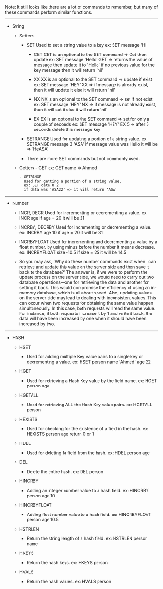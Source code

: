Note:
It still looks like there are a lot of commands to remember, but many of these commands perform similar functions.

---

- String

  - Setters

    - SET
      Used to set a string value to a key
      ex: SET message 'HI'

      - GET
        GET is an optional to the SET command => Get then update
        ex: SET message 'Hello' GET => returns the value of message then update it to 'Hello'
        if no previous value for the key message then it will return 'nil'

      - XX
        XX is an optional to the SET command => update if exist
        ex: SET message 'HEY' XX => if message is already exist, then it will update it
        else it will return 'nil'

      - NX
        NX is an optional to the SET command => set if not exist
        ex: SET message 'HEY' NX => if message is not already exist, then it will set it
        else it will return 'nil'

      - EX
        EX is an optional to the SET command => set for only a couple of seconds
        ex: SET message 'HEY' EX 5 => after 5 seconds delete this message key

    - SETRANGE
      Used for updating a portion of a string value.
      ex: SETRANGE message 3 'ASA'
      if message value was Hello it will be => 'HeASA'

    - There are more SET commands but not commonly used.

  - Getters - GET
    ex: GET name => Ahmed

        - GETRANGE
          Used for getting a portion of a string value.
          ex: GET data 0 2
          if data was 'ASA22' => it will return 'ASA'

---

- Number

  - INCR, DECR
    Used for incrementing or decrementing a value.
    ex: INCR age
    if age = 20 it will be 21

  - INCRBY, DECRBY
    Used for incrementing or decrementing a value.
    ex: INCRBY age 10
    if age = 20 it will be 31

  - INCRBYFLOAT
    Used for incrementing and decrementing a value by a float number.
    by using minus before the number it means decrease.
    ex: INCRBYFLOAT size -10.5
    if size = 25 it will be 14.5

  - So you may ask, 'Why do these number commands exist when I can retrieve and update this value on the server side and then save it back to the database?'
    The answer is, if we were to perform the update process on the server side, we would need to carry out two database operations—one for retrieving the data and another for setting it back.
    This would compromise the efficiency of using an in-memory database, which is all about speed.
    Also, updating values on the server side may lead to dealing with inconsistent values. This can occur when two requests for obtaining the same value happen simultaneously.
    In this case, both requests will read the same value. For instance, if both requests increase it by 1 and write it back, the data will have been increased by one when it should have been increased by two.

---

- HASH

  - HSET

    - Used for adding multiple Key value pairs to a single key or decrementing a value.
      ex: HSET person name 'Ahmed' age 22

  - HGET

    - Used for retrieving a Hash Key value by the field name.
      ex: HGET person age

  - HGETALL

    - Used for retrieving ALL the Hash Key value pairs.
      ex: HGETALL person

  - HEXISTS

    - Used for checking for the existence of a field in the hash.
      ex: HEXISTS person age
      return 0 or 1

  - HDEL

    - Used for deleting fa field from the hash.
      ex: HDEL person age

  - DEL

    - Delete the entire hash.
      ex: DEL person

  - HINCRBY

    - Adding an integer number value to a hash field.
      ex: HINCRBY person age 10

  - HINCRBYFLOAT

    - Adding float number value to a hash field.
      ex: HINCRBYFLOAT person age 10.5

  - HSTRLEN

    - Return the string length of a hash field.
      ex: HSTRLEN person name

  - HKEYS

    - Return the hash keys.
      ex: HKEYS person

  - HVALS
    - Return the hash values.
      ex: HVALS person
